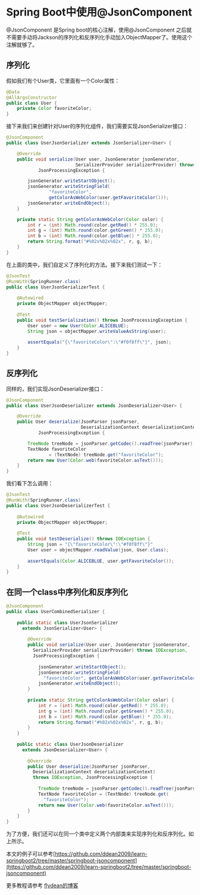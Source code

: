 # Spring Boot中使用@JsonComponent 

@JsonComponent 是Spring boot的核心注解，使用@JsonComponent 之后就不需要手动将Jackson的序列化和反序列化手动加入ObjectMapper了。使用这个注解就够了。

## 序列化

假如我们有个User类，它里面有一个Color属性：

~~~java
@Data
@AllArgsConstructor
public class User {
    private Color favoriteColor;
}
~~~

接下来我们来创建针对User的序列化组件，我们需要实现JsonSerializer接口：

~~~java
@JsonComponent
public class UserJsonSerializer extends JsonSerializer<User> {

    @Override
    public void serialize(User user, JsonGenerator jsonGenerator,
                          SerializerProvider serializerProvider) throws IOException,
            JsonProcessingException {

        jsonGenerator.writeStartObject();
        jsonGenerator.writeStringField(
                "favoriteColor",
                getColorAsWebColor(user.getFavoriteColor()));
        jsonGenerator.writeEndObject();
    }

    private static String getColorAsWebColor(Color color) {
        int r = (int) Math.round(color.getRed() * 255.0);
        int g = (int) Math.round(color.getGreen() * 255.0);
        int b = (int) Math.round(color.getBlue() * 255.0);
        return String.format("#%02x%02x%02x", r, g, b);
    }
}
~~~

在上面的类中，我们自定义了序列化的方法。接下来我们测试一下：

~~~java
@JsonTest
@RunWith(SpringRunner.class)
public class UserJsonSerializerTest {
 
    @Autowired
    private ObjectMapper objectMapper;
 
    @Test
    public void testSerialization() throws JsonProcessingException {
        User user = new User(Color.ALICEBLUE);
        String json = objectMapper.writeValueAsString(user);
  
        assertEquals("{\"favoriteColor\":\"#f0f8ff\"}", json);
    }
}
~~~

## 反序列化

同样的，我们实现JsonDeserializer接口：

~~~java
@JsonComponent
public class UserJsonDeserializer extends JsonDeserializer<User> {

    @Override
    public User deserialize(JsonParser jsonParser,
                            DeserializationContext deserializationContext) throws IOException,
            JsonProcessingException {

        TreeNode treeNode = jsonParser.getCodec().readTree(jsonParser);
        TextNode favoriteColor
                = (TextNode) treeNode.get("favoriteColor");
        return new User(Color.web(favoriteColor.asText()));
    }
}
~~~

我们看下怎么调用：

~~~java
@JsonTest
@RunWith(SpringRunner.class)
public class UserJsonDeserializerTest {
 
    @Autowired
    private ObjectMapper objectMapper;
 
    @Test
    public void testDeserialize() throws IOException {
        String json = "{\"favoriteColor\":\"#f0f8ff\"}"
        User user = objectMapper.readValue(json, User.class);
  
        assertEquals(Color.ALICEBLUE, user.getFavoriteColor());
    }
}
~~~

## 在同一个class中序列化和反序列化

~~~java
@JsonComponent
public class UserCombinedSerializer {
  
    public static class UserJsonSerializer 
      extends JsonSerializer<User> {
 
        @Override
        public void serialize(User user, JsonGenerator jsonGenerator, 
          SerializerProvider serializerProvider) throws IOException, 
          JsonProcessingException {
  
            jsonGenerator.writeStartObject();
            jsonGenerator.writeStringField(
              "favoriteColor", getColorAsWebColor(user.getFavoriteColor()));
            jsonGenerator.writeEndObject();
        }
 
        private static String getColorAsWebColor(Color color) {
            int r = (int) Math.round(color.getRed() * 255.0);
            int g = (int) Math.round(color.getGreen() * 255.0);
            int b = (int) Math.round(color.getBlue() * 255.0);
            return String.format("#%02x%02x%02x", r, g, b);
        }
    }
 
    public static class UserJsonDeserializer 
      extends JsonDeserializer<User> {
  
        @Override
        public User deserialize(JsonParser jsonParser, 
          DeserializationContext deserializationContext)
          throws IOException, JsonProcessingException {
  
            TreeNode treeNode = jsonParser.getCodec().readTree(jsonParser);
            TextNode favoriteColor = (TextNode) treeNode.get(
              "favoriteColor");
            return new User(Color.web(favoriteColor.asText()));
        }
    }
}
~~~

为了方便，我们还可以在同一个类中定义两个内部类来实现序列化和反序列化。如上所示。

本文的例子可以参考[https://github.com/ddean2009/learn-springboot2/tree/master/springboot-jsoncomponent](https://github.com/ddean2009/learn-springboot2/tree/master/springboot-jsoncomponent)

更多教程请参考 [flydean的博客](www.flydean.com)



